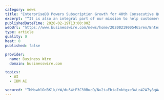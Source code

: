 ```yaml
---
category: news
title: "EnterpriseDB Powers Subscription Growth for 40th Consecutive Quarter; Signs IBM Agreement"
excerpt: "“It is also an integral part of our mission to help customers modernise their data landscape and utilise artificial intelligence (AI) through IBM Watson, as well as Cloud Pak for Data.” New Global Customers In the past quarter, EDB won significant business with government agencies, state governments, financial firms, and retailers. Two such ..."
publishedDateTime: 2020-02-19T13:00:00Z
webUrl: "https://www.businesswire.com/news/home/20200219005465/en/EnterpriseDB-Powers-Subscription-Growth-40th-Consecutive-Quarter"
type: article
quality: 0
heat: 0
published: false

provider:
  name: Business Wire
  domain: businesswire.com

topics:
  - AI
  - IBM AI

secured: "TbMswhlOdBKlk/+W/du54tF3C30BucD/Nu2iaEbiaInktgxe3wLo42A7y8qWaTYLCAi0mH6GyhRI/Kf5WbNma9fZo4zKFylUDGmnz4Ncj6SUiBV/Rnzi/Fdi2MB5yY8gsE+b26t71UtkNu5MV0QvCtPgNg4KwjQtvswp8o2rOZJufk2rlzrWyoJmqK4lkxnlDrQdN9OFvn/CKxcc30V8g7YJv6ddR9VCBRDu1TXYH+bTMl70l1GQkfefNTWtq427Li4fG0Fnx8r2/AohgoAopoJZp89Te+/XYxQueBHI//t1kGeSoJ3YIE2+iCmtX8HT;R6a1SmMc5BE9UujAx3bokg=="
---
```


